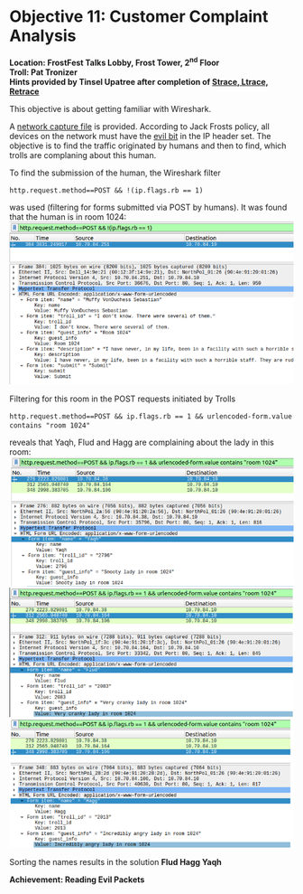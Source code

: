# Objective 11: Customer Complaint Analysis
**Location: FrostFest Talks Lobby, Frost Tower, 2<sup>nd</sup> Floor**  
**Troll: Pat Tronizer**  
**Hints provided by Tinsel Upatree after completion of [Strace, Ltrace, Retrace](https://github.com/joergschwarzwaelder/hhc2021/blob/master/Additional/Strace,%20Ltrace,%20Retrace.md)**

This objective is about getting familiar with Wireshark.

A [network capture file](https://downloads.jackfrosttower.com/2021/jackfrosttower-network.zip) is provided.
According to Jack Frosts policy, all devices on the network must have the [evil bit](https://datatracker.ietf.org/doc/html/rfc3514) in the IP header set.
The objective is to find the traffic originated by humans and then to find, which trolls are complaning about this human.

To find the submission of the human, the Wireshark filter
```
http.request.method==POST && !(ip.flags.rb == 1)
```
was used (filtering for forms submitted via POST by humans). It was found that the human is in room 1024:
![Human](https://github.com/joergschwarzwaelder/hhc2021/blob/master/Objective-11/room1024.png)

Filtering for this room in the POST requests initiated by Trolls
```
http.request.method==POST && ip.flags.rb == 1 && urlencoded-form.value contains "room 1024"
```
reveals that Yaqh, Flud and Hagg are complaining about the lady in this room:
![Trolls](https://github.com/joergschwarzwaelder/hhc2021/blob/master/Objective-11/trolls.png)

Sorting the names results in the solution **Flud Hagg Yaqh**

**Achievement: Reading Evil Packets**
